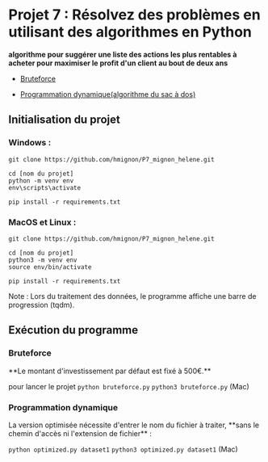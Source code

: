 # Projet 7 : Résolvez des problèmes en utilisant des algorithmes en Python
**algorithme pour suggérer une liste des actions les plus rentables à  acheter pour maximiser le profit d'un client au bout de deux ans**

- [Bruteforce](#id-bruteforce)

- [Programmation dynamique(algorithme du sac à dos)](#id-optimized)


## Initialisation du projet

### Windows :
    git clone https://github.com/hmignon/P7_mignon_helene.git

    cd [nom du projet]
    python -m venv env
    env\scripts\activate

    pip install -r requirements.txt


### MacOS et Linux :
    git clone https://github.com/hmignon/P7_mignon_helene.git

    cd [nom du projet]
    python3 -m venv env
    source env/bin/activate

    pip install -r requirements.txt


Note : Lors du traitement des données, le programme affiche une barre de progression (tqdm).

## Exécution du programme


### Bruteforce
<div id='id-bruteforce'></div>
**Le montant d'investissement par défaut est fixé à 500€.**

pour lancer le projet
`python bruteforce.py`
`python3 bruteforce.py` (Mac)

### Programmation dynamique
<div id='id-optimized'></div>
La version optimisée nécessite d'entrer le nom du fichier à traiter, **sans le chemin d'accès ni l'extension de fichier** :

`python optimized.py dataset1`
`python3 optimized.py dataset1` (Mac)
